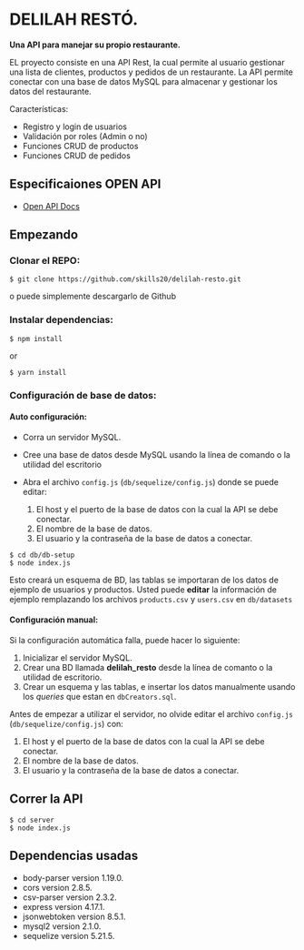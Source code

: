 # **DELILAH RESTÓ**. 

**Una API para manejar su propio restaurante.**

EL proyecto consiste en una API Rest, la cual permite al usuario gestionar una lista de clientes, productos y pedidos de un restaurante.
La API permite conectar con una base de datos MySQL para almacenar y gestionar los datos del restaurante.

Características:

- Registro y login de usuarios
- Validación por roles (Admin o no)
- Funciones CRUD de productos
- Funciones CRUD de pedidos

## Especificaiones OPEN API

- [Open API Docs](/spec.yml)

## Empezando

### Clonar el REPO:

```
$ git clone https://github.com/skills20/delilah-resto.git
```

o puede simplemente descargarlo de Github

### Instalar dependencias:

```
$ npm install
```

or

```
$ yarn install
```

### Configuración de base de datos:

#### Auto configuración:

- Corra un servidor MySQL.

- Cree una base de datos desde MySQL usando la línea de comando o la utilidad del escritorio

- Abra el archivo `config.js` (`db/sequelize/config.js`) donde se puede editar:

  1. El host y el puerto de la base de datos con la cual la API se debe conectar.
  2. El nombre de la base de datos.
  3. El usuario y la contraseña de la base de datos a conectar.

```
$ cd db/db-setup
$ node index.js
```

Esto creará un esquema de BD, las tablas se importaran de los datos de ejemplo de usuarios y productos. Usted puede **editar**
la información de ejemplo remplazando los archivos `products.csv` y `users.csv` en `db/datasets`

#### Configuración manual:

Si la configuración automática falla, puede hacer lo siguiente:

1. Inicializar el servidor MySQL.
2. Crear una BD llamada **delilah_resto** desde la línea de comanto o la utilidad de escritorio.
3. Crear un esquema y las tablas, e insertar los datos manualmente usando los _queries_ que estan en `dbCreators.sql`.

Antes de empezar a utilizar el servidor, no olvide editar el archivo `config.js` (`db/sequelize/config.js`) con:

1. El host y el puerto de la base de datos con la cual la API se debe conectar.
2. El nombre de la base de datos.
3. El usuario y la contraseña de la base de datos a conectar.

## Correr la API

```
$ cd server
$ node index.js
```

## Dependencias usadas

- body-parser version 1.19.0.
- cors version 2.8.5.
- csv-parser version 2.3.2.
- express version 4.17.1.
- jsonwebtoken version 8.5.1.
- mysql2 version 2.1.0.
- sequelize version 5.21.5.
